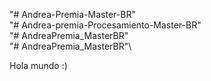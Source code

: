 "# Andrea-Premia-Master-BR"\
"# Andrea-premia-Procesamiento-Master-BR"\
"# AndreaPremia_MasterBR"\
"# AndreaPremia_MasterBR"\ 

Hola mundo :)